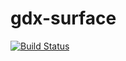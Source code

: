 # gdx-surface

[![Build Status](https://travis-ci.org/VeryGame/gdx-surface.svg?branch=dev)](https://travis-ci.org/VeryGame/gdx-surface)
